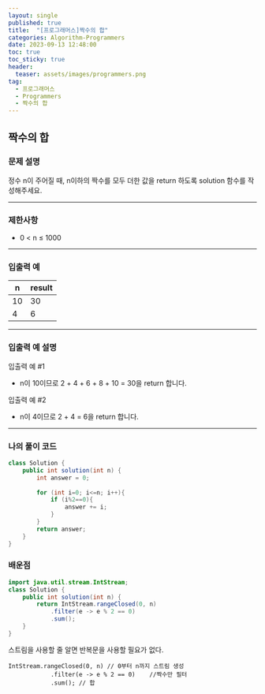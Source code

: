 ```yaml
---
layout: single
published: true
title:  "[프로그래머스]짝수의 합"
categories: Algorithm-Programmers
date: 2023-09-13 12:48:00
toc: true
toc_sticky: true
header:
  teaser: assets/images/programmers.png
tag:   
  - 프로그래머스
  - Programmers
  - 짝수의 합
---
```


## 짝수의 합

### 문제 설명

정수 n이 주어질 때, n이하의 짝수를 모두 더한 값을 return 하도록 solution 함수를 작성해주세요.

----------------

### 제한사항

* 0 < n ≤ 1000

----------------

### 입출력 예



|n	|result|
|---|---|
|10	|30|
|4	|6|

  
----------------
### 입출력 예 설명

입출력 예 #1  

* n이 10이므로 2 + 4 + 6 + 8 + 10 = 30을 return 합니다.
  

입출력 예 #2  

* n이 4이므로 2 + 4 = 6을 return 합니다.



----------------

### 나의 풀이 코드

```java
class Solution {
    public int solution(int n) {
        int answer = 0;
        
        for (int i=0; i<=n; i++){
            if (i%2==0){
                answer += i;
            }
        }
        return answer;
    }
}
```
<p>

</p>



### 배운점

```java
import java.util.stream.IntStream;
class Solution {
    public int solution(int n) {
        return IntStream.rangeClosed(0, n)
            .filter(e -> e % 2 == 0)
            .sum();
    }
}
```

<p>
스트림을 사용할 줄 알면 반복문을 사용할 필요가 없다.
</p>

```
IntStream.rangeClosed(0, n) // 0부터 n까지 스트림 생성  
            .filter(e -> e % 2 == 0)    //짝수만 필터  
            .sum(); // 합   
```